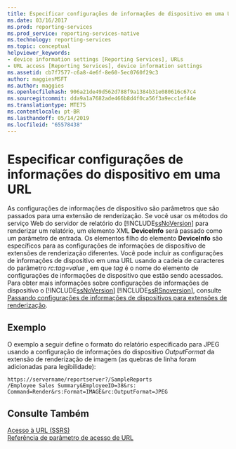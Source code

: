 ```yaml
---
title: Especificar configurações de informações de dispositivo em uma URL | Microsoft Docs
ms.date: 03/16/2017
ms.prod: reporting-services
ms.prod_service: reporting-services-native
ms.technology: reporting-services
ms.topic: conceptual
helpviewer_keywords:
- device information settings [Reporting Services], URLs
- URL access [Reporting Services], device information settings
ms.assetid: cb7f7577-c6a8-4e6f-8e60-5ec0760f29c3
author: maggiesMSFT
ms.author: maggies
ms.openlocfilehash: 906a21de49d562d788f9a1384b31e080616c67c4
ms.sourcegitcommit: dda9a1a7682ade466b8d4f0ca56f3a9ecc1ef44e
ms.translationtype: MTE75
ms.contentlocale: pt-BR
ms.lasthandoff: 05/14/2019
ms.locfileid: "65578438"
---
```

# <a name="specify-device-information-settings-in-a-url"></a>Especificar configurações de informações do dispositivo em uma URL
  As configurações de informações de dispositivo são parâmetros que são passados para uma extensão de renderização. Se você usar os métodos do serviço Web do servidor de relatório do [!INCLUDE[ssNoVersion](../includes/ssnoversion-md.md)] para renderizar um relatório, um elemento XML **DeviceInfo** será passado como um parâmetro de entrada. Os elementos filho do elemento **DeviceInfo** são específicos para as configurações de informações de dispositivo de extensões de renderização diferentes. Você pode incluir as configurações de informações de dispositivo em uma URL usando a cadeia de caracteres do parâmetro *rc:tag=value* , em que *tag* é o nome do elemento de configurações de informações de dispositivo que estão sendo acessados. Para obter mais informações sobre configurações de informações de dispositivo o [!INCLUDE[ssNoVersion](../includes/ssnoversion-md.md)] [!INCLUDE[ssRSnoversion](../includes/ssrsnoversion-md.md)], consulte [Passando configurações de informações de dispositivos para extensões de renderização](../reporting-services/report-server-web-service/net-framework/passing-device-information-settings-to-rendering-extensions.md).  
  
## <a name="example"></a>Exemplo  
 O exemplo a seguir define o formato do relatório especificado para JPEG usando a configuração de informações do dispositivo *OutputFormat* da extensão de renderização de imagem (as quebras de linha foram adicionadas para legibilidade):  
  
```  
https://servername/reportserver?/SampleReports  
/Employee Sales Summary&EmployeeID=38&rs:  
Command=Render&rs:Format=IMAGE&rc:OutputFormat=JPEG  
```  
  
## <a name="see-also"></a>Consulte Também  
 [Acesso à URL &#40;SSRS&#41;](../reporting-services/url-access-ssrs.md)   
 [Referência de parâmetro de acesso de URL](../reporting-services/url-access-parameter-reference.md)  
  
  
